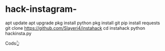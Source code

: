 # hack-instagram-
 apt update 
 apt upgrade 
 pkg install python
 pkg install git
 pip install requests
 git clone https://github.com/Slayeri4/instahack
  cd instahack
 python hackinsta.py


Cods👆
